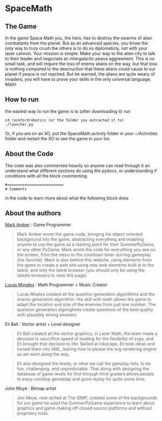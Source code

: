 SpaceMath
=========

The Game
--------
In the game Space Math you, the hero, has to destroy the swarms of alian
combatants from the planet. But as an advanced species, you know the only way
to truly crush the others is to do so diplomaticly, not with your laser cannon.
Your mission is simple: Make your way to the alien city to talk to their leader
and negociate an intergalactic peace aggreement. This is no small task,
and will require the loss of enemy alians on the way, but that loss is nothing
compared to the descruction that these alians could cause to our planet if peace
is not reached. But be warned, the alians are quite weary of invaders,
you will have to prove your skills in the only universal language, Math!

How to run
----------

the easiest way to run the game is to (after downloading it) run

	cd rockfordrobotics	(or the folder you extracted it to)
	./launcher.py

Or, if you are on an XO, put the SpaceMath.activity folder in your ~/Activities
folder and restart the XO to see the game in your list.

About the Code
--------------

The code was also commented heavily so anyone can read through it an understand
what different sections do using the pydocs, or understanding if conditions with
all the block commenting.

    #==========================         
    # Comments

in the code to learn more about what the following block does

About the authors
-----------------
[Mark Amber][markamber] : Game Programmer

> Mark Amber wrote the game code, bringing his object oriented background into
the game, abstracting everything and enabling anyone to use the game as a starting
point for their SummerPyGame, or any other PyGame.
Mark wrote the code for everything you see on the screen, from the menu
to the cooldown timer durring gameplay (his favorite). Mark is also behind this
website, using elements from the game to create a web site using new web
elements built in to the latest, and only the latest browser (you should only be
using the latests browsers to view this page)

[Lucas Morales][lukedmor] : Math Programmer + Music Creator

> Lucas Moales created all the question generation algorithims and the enemy
generation algorithim. His skill with math allows the game to adapt the location
and size of the enemies from just one number. The question generation algorighims
create questions of the best quality with plausibly wrong answers.

Eli Ball : Vector artist + Level designer

> Eli Ball created all the vector graphics, in Laser Math, the team made a decision
to saccrifice speed of loading for the flexibility of svgs, and Eli brought that
decision to life. Skilled at inkscape, Eli took ideas and turned them into
XML, learing how to please the svg rendering engine as we went along the way.

> Eli also designed the levels, or what we call the gamplay lists, to be fun, 
challenging, and unpredictable. That along with designing the database of game
levels for first through third graders allows people to enjoy nonstop gameplay
and good replay for quite some time.

John Moye : Bitmap artist

> Jon Moye, now skilled at The GIMP, created some of the backgrounds for our game
he used the SummerPyGame experiance to learn about graphics and game making off
closed source platforms and without propritary tools.

[markamber]: http://markamber.co "Mark Amber"
[lukedmor]: https://plus.google.com/116612911731859210066/posts "Lucas Morales"
